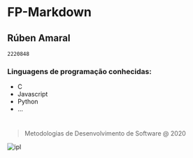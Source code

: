 # FP-Markdown

## Rúben Amaral

```
2220848
```

### Linguagens de programação conhecidas:

- C
- Javascript
- Python
- ...

#

> Metodologias de Desenvolvimento de Software @ 2020

![ipl](https://www.ipleiria.pt/wp-content/themes/ipleiria/img/logo_ipl_header.png)
